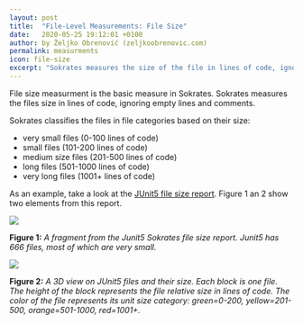 ```yaml
---
layout: post
title:  "File-Level Measurements: File Size"
date:   2020-05-25 19:12:01 +0100
author: by Željko Obrenović (zeljkoobrenovic.com)
permalink: measurments
icon: file-size
excerpt: "Sokrates measures the size of the file in lines of code, ignoring empty lines and comments."
---
```


File size measurment is the basic measure in Sokrates. Sokrates measures the files size in lines of code, ignoring empty lines and comments.

Sokrates classifies the files in file categories based on their size:
* very small files (0-100 lines of code)
* small files (101-200 lines of code)
* medium size files (201-500 lines of code)
* long files (501-1000 lines of code)
* very long files (1001+ lines of code)


As an example, take a look at the [JUnit5 file size report](https://d3axxy9bcycpv7.cloudfront.net/java/junit5/reports/html/FileSize.html). Figure 1 an 2 show two elements from this report.

![](assets/images/sokrates/file-size-overview.png)

**Figure 1:** *A fragment from the Junit5 Sokrates file size report. Junit5 has 666 files, most of which are very small.*

![](assets/images/sokrates/file-size-3d.png)

**Figure 2:** *A 3D view on JUnit5 files and their size. Each block is one file. The height of the block represents the file relative size in lines of code. The color of the file represents its unit size category: green=0-200, yellow=201-500, orange=501-1000, red=1001+.*
